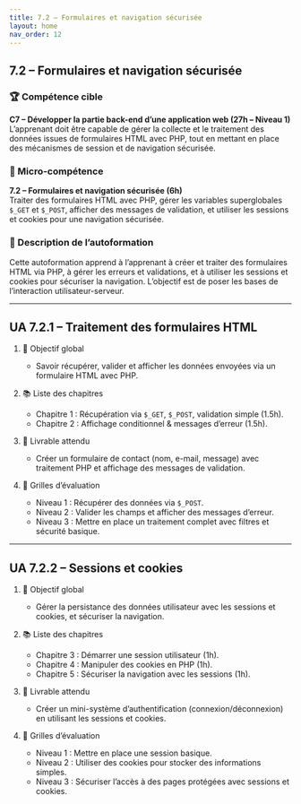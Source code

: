 ```yaml
---
title: 7.2 – Formulaires et navigation sécurisée
layout: home
nav_order: 12
---
```


## 7.2 – Formulaires et navigation sécurisée

### 🏆 Compétence cible
**C7 – Développer la partie back-end d’une application web (27h – Niveau 1)**  
L’apprenant doit être capable de gérer la collecte et le traitement des données issues de formulaires HTML avec PHP, tout en mettant en place des mécanismes de session et de navigation sécurisée.

### 🧩 Micro-compétence
**7.2 – Formulaires et navigation sécurisée (6h)**  
Traiter des formulaires HTML avec PHP, gérer les variables superglobales `$_GET` et `$_POST`, afficher des messages de validation, et utiliser les sessions et cookies pour une navigation sécurisée.

### 📝 Description de l’autoformation
Cette autoformation apprend à l’apprenant à créer et traiter des formulaires HTML via PHP, à gérer les erreurs et validations, et à utiliser les sessions et cookies pour sécuriser la navigation. L’objectif est de poser les bases de l’interaction utilisateur-serveur.

---

## UA 7.2.1 – Traitement des formulaires HTML

1. 🎯 Objectif global

   * Savoir récupérer, valider et afficher les données envoyées via un formulaire HTML avec PHP.

2. 📚 Liste des chapitres

   * Chapitre 1 : Récupération via `$_GET`, `$_POST`, validation simple (1.5h).
   * Chapitre 2 : Affichage conditionnel & messages d’erreur (1.5h).

3. 📄 Livrable attendu

   * Créer un formulaire de contact (nom, e-mail, message) avec traitement PHP et affichage des messages de validation.

4. 🧪 Grilles d’évaluation

   * Niveau 1 : Récupérer des données via `$_POST`.
   * Niveau 2 : Valider les champs et afficher des messages d’erreur.
   * Niveau 3 : Mettre en place un traitement complet avec filtres et sécurité basique.

---

## UA 7.2.2 – Sessions et cookies

1. 🎯 Objectif global

   * Gérer la persistance des données utilisateur avec les sessions et cookies, et sécuriser la navigation.

2. 📚 Liste des chapitres

   * Chapitre 3 : Démarrer une session utilisateur (1h).
   * Chapitre 4 : Manipuler des cookies en PHP (1h).
   * Chapitre 5 : Sécuriser la navigation avec les sessions (1h).

3. 📄 Livrable attendu

   * Créer un mini-système d’authentification (connexion/déconnexion) en utilisant les sessions et cookies.

4. 🧪 Grilles d’évaluation

   * Niveau 1 : Mettre en place une session basique.
   * Niveau 2 : Utiliser des cookies pour stocker des informations simples.
   * Niveau 3 : Sécuriser l’accès à des pages protégées avec sessions et cookies.
